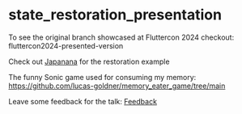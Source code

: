 # state_restoration_presentation

To see the original branch showcased at Fluttercon 2024 checkout: fluttercon2024-presented-version

Check out [Japanana](https://github.com/lucas-goldner/japanana/tree/state-restoration-example) for the restoration example 

The funny Sonic game used for consuming my memory: https://github.com/lucas-goldner/memory_eater_game/tree/main

Leave some feedback for the talk: [Feedback](https://tally.so/r/wQ0MBp)

